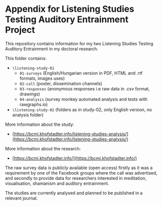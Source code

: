 # Appendix for Listening Studies Testing Auditory Entrainment Project

This repository contains information for my two Listening Studies Testing Auditory Entrainment in my doctoral research.

This folder contains: 
- `\listening-study-01`
  -  `01-surveys` (English/Hungarian version in PDF, HTML and .rtf formats, images uses)
  -  `02-call` (poster, dissemination channels)
  -  `03-responses` (anonymous responses i.e raw data in .csv format, drawings)
  -  `04-analysis` (survey monkey automated analysis and tests with rawgraphs.io)
- `\listening-study-02` (folders as in study-02, only English version, no analysis folder)

More information about the study:
- [https://bcmi.khofstadter.info/listening-studies-analysis/](https://bcmi.khofstadter.info/listening-studies-analysis/)

More information about the research: 
- [https://bcmi.khofstadter.info/](https://bcmi.khofstadter.info/)

The raw survey data is publicly available (open access) firstly as it was a requirement by one of the Facebook groups where the call was advertised, and secondly to provide data for researchers interested in meditation, visualisation, shamanism and auditory entrainment.

The studies are currently analysed and planned to be published in a relevant journal.
